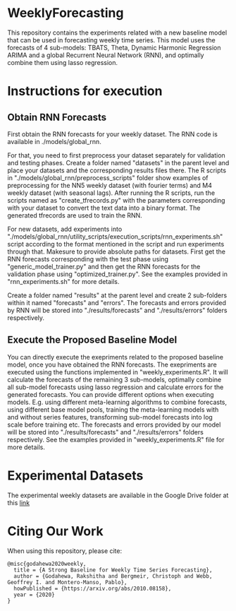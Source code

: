 # WeeklyForecasting

This repository contains the experiments related with a new baseline model that can be used in forecasting weekly time series. 
This model uses the forecasts of 4 sub-models: TBATS, Theta, Dynamic Harmonic Regression ARIMA and a global Recurrent Neural Network (RNN), and optimally combine them using lasso regression.


# Instructions for execution

## Obtain RNN Forecasts
First obtain the RNN forecasts for your weekly dataset. The RNN code is available in ./models/global_rnn.

For that, you need to first preprocess your dataset separately for validation and testing phases. Create a folder named "datasets" in the parent level and place your datasets and the corresponding results files there.
The R scripts in "./models/global_rnn/preprocess_scripts" folder show examples of preprocessing for the NN5 weekly dataset (with fourier terms) and M4 weekly dataset (with seasonal lags).
After running the R scripts, run the scripts named as "create_tfrecords.py" with the parameters corresponding with your dataset to convert the text data into a binary format. The generated tfrecords are used to train the RNN.

For new datasets, add experiments into "./models/global_rnn/utility_scripts/execution_scripts/rnn_experiments.sh" script according to the format mentioned in the script and run experiments through that. Makesure to provide absolute paths for datasets.
First get the RNN forecasts corresponding with the test phase using "generic_model_trainer.py" and then get the RNN forecasts for the validation phase using "optimized_trainer.py".
See the examples provided in "rnn_experiments.sh" for more details.

Create a folder named "results" at the parent level and create 2 sub-folders within it named "forecasts" and "errors". The forecasts and errors provided by RNN will be stored into "./results/forecasts" and "./results/errors" folders respectively.

## Execute the Proposed Baseline Model
You can directly execute the exepriments related to the proposed baseline model, once you have obtained the RNN forecasts.
The exepriments are executed using the functions implemented in "weekly_experiments.R". It will calculate the forecasts of the remaining 3 sub-models, optimally combine all sub-model forecasts using lasso regression and calculate errors for the generated forecasts.
You can provide different options when executing models. E.g. using different meta-learning algorithms to combine forecasts, using different base model pools, training the meta-learning models with and without series features, transforming sub-model forecasts into log scale before training etc.
The forecasts and errors provided by our model will be stored into "./results/forecasts" and "./results/errors" folders respectively.
See the examples provided in "weekly_experiments.R" file for more details.


# Experimental Datasets
The experimental weekly datasets are available in the Google Drive folder at this [link](https://drive.google.com/drive/folders/109-ZYZAHQU1YLQfVLDnpgT4MRX_CqINH?usp=sharing)


# Citing Our Work
When using this repository, please cite:

```{r} 
@misc{godahewa2020weekly,
  title = {A Strong Baseline for Weekly Time Series Forecasting},
  author = {Godahewa, Rakshitha and Bergmeir, Christoph and Webb, Geoffrey I. and Montero-Manso, Pablo},
  howPublished = {https://arxiv.org/abs/2010.08158},
  year = {2020}
}
```


